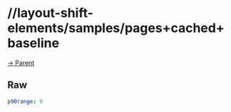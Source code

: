 
# //layout-shift-elements/samples/pages+cached+baseline

[→ Parent](../..)


## Raw


```yaml
p90range: 0

```

